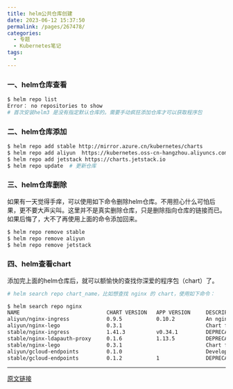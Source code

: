 ```yaml
---
title: helm公共仓库创建
date: 2023-06-12 15:37:50
permalink: /pages/267478/
categories:
  - 专题
  - Kubernetes笔记
tags:
  - 
---
```


### 一、helm仓库查看

```bash
$ helm repo list
Error： no repositories to show
# 首次安装helm3 是没有指定默认仓库的。需要手动疯狂添加仓库才可以获取程序包

```

### 二、helm仓库添加

```bash
$ helm repo add stable http://mirror.azure.cn/kubernetes/charts
$ helm repo add aliyun  https://kubernetes.oss-cn-hangzhou.aliyuncs.com/charts
$ helm repo add jetstack https://charts.jetstack.io
$ helm repo update  # 更新仓库
```

### 三、helm仓库删除

如果有一天觉得手痒，可以使用如下命令删除helm仓库。不用担心什么可怕后果，更不要大声尖叫。这里并不是真实删除仓库，只是删除指向仓库的链接而已。如果后悔了，大不了再使用上面的命令添加回来。

```bash
$ helm repo remove stable
$ helm repo remove aliyun
$ helm repo remove jetstack

```

### 四、helm查看chart

添加完上面的helm仓库后，就可以额愉快的查找你深爱的程序包（chart）了。

```bash
# helm search repo chart_name，比如想查找 nginx 的 chart，使用如下命令：

$ helm search repo nginx
NAME                            CHART VERSION   APP VERSION     DESCRIPTION
aliyun/nginx-ingress            0.9.5           0.10.2          An nginx Ingress controller that uses ConfigMap...
aliyun/nginx-lego               0.3.1                           Chart for nginx-ingress-controller and kube-lego
stable/nginx-ingress            1.41.3          v0.34.1         DEPRECATED! An nginx Ingress controller that us...
stable/nginx-ldapauth-proxy     0.1.6           1.13.5          DEPRECATED - nginx proxy with ldapauth
stable/nginx-lego               0.3.1                           Chart for nginx-ingress-controller and kube-lego
aliyun/gcloud-endpoints         0.1.0                           Develop, deploy, protect and monitor your APIs ...
stable/gcloud-endpoints         0.1.2           1               DEPRECATED Develop, deploy, protect and monitor...
```

---

[原文链接](https://www.cnblogs.com/lvzhenjiang/p/14878144.html)
